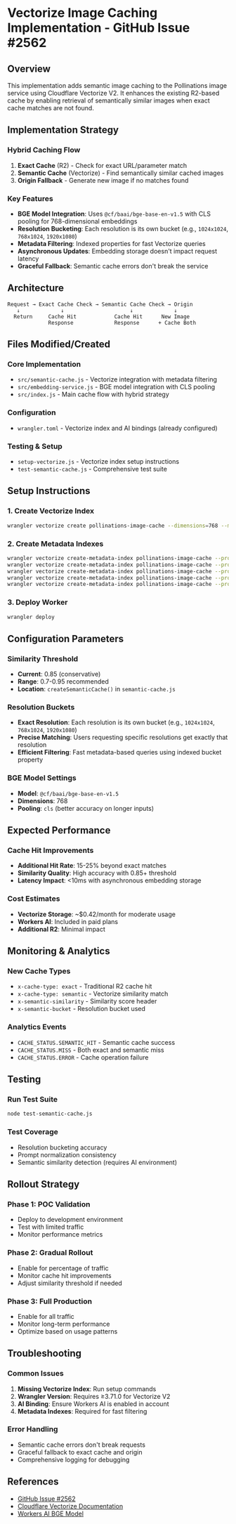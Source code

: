 # Vectorize Image Caching Implementation - GitHub Issue #2562

## Overview

This implementation adds semantic image caching to the Pollinations image service using Cloudflare Vectorize V2. It enhances the existing R2-based cache by enabling retrieval of semantically similar images when exact cache matches are not found.

## Implementation Strategy

### Hybrid Caching Flow
1. **Exact Cache** (R2) - Check for exact URL/parameter match
2. **Semantic Cache** (Vectorize) - Find semantically similar cached images  
3. **Origin Fallback** - Generate new image if no matches found

### Key Features
- **BGE Model Integration**: Uses `@cf/baai/bge-base-en-v1.5` with CLS pooling for 768-dimensional embeddings
- **Resolution Bucketing**: Each resolution is its own bucket (e.g., `1024x1024`, `768x1024`, `1920x1080`)
- **Metadata Filtering**: Indexed properties for fast Vectorize queries
- **Asynchronous Updates**: Embedding storage doesn't impact request latency
- **Graceful Fallback**: Semantic cache errors don't break the service

## Architecture

```
Request → Exact Cache Check → Semantic Cache Check → Origin
   ↓             ↓                     ↓             ↓
  Return     Cache Hit            Cache Hit      New Image
             Response             Response      + Cache Both
```

## Files Modified/Created

### Core Implementation
- `src/semantic-cache.js` - Vectorize integration with metadata filtering
- `src/embedding-service.js` - BGE model integration with CLS pooling  
- `src/index.js` - Main cache flow with hybrid strategy

### Configuration
- `wrangler.toml` - Vectorize index and AI bindings (already configured)

### Testing & Setup
- `setup-vectorize.js` - Vectorize index setup instructions
- `test-semantic-cache.js` - Comprehensive test suite

## Setup Instructions

### 1. Create Vectorize Index
```bash
wrangler vectorize create pollinations-image-cache --dimensions=768 --metric=cosine
```

### 2. Create Metadata Indexes
```bash
wrangler vectorize create-metadata-index pollinations-image-cache --property-name=bucket --type=string
wrangler vectorize create-metadata-index pollinations-image-cache --property-name=model --type=string  
wrangler vectorize create-metadata-index pollinations-image-cache --property-name=width --type=number
wrangler vectorize create-metadata-index pollinations-image-cache --property-name=height --type=number
wrangler vectorize create-metadata-index pollinations-image-cache --property-name=cachedAt --type=number
```

### 3. Deploy Worker
```bash
wrangler deploy
```

## Configuration Parameters

### Similarity Threshold
- **Current**: 0.85 (conservative)
- **Range**: 0.7-0.95 recommended
- **Location**: `createSemanticCache()` in `semantic-cache.js`

### Resolution Buckets
- **Exact Resolution**: Each resolution is its own bucket (e.g., `1024x1024`, `768x1024`, `1920x1080`)
- **Precise Matching**: Users requesting specific resolutions get exactly that resolution
- **Efficient Filtering**: Fast metadata-based queries using indexed bucket property

### BGE Model Settings
- **Model**: `@cf/baai/bge-base-en-v1.5`
- **Dimensions**: 768
- **Pooling**: `cls` (better accuracy on longer inputs)

## Expected Performance

### Cache Hit Improvements
- **Additional Hit Rate**: 15-25% beyond exact matches
- **Similarity Quality**: High accuracy with 0.85+ threshold
- **Latency Impact**: <10ms with asynchronous embedding storage

### Cost Estimates
- **Vectorize Storage**: ~$0.42/month for moderate usage
- **Workers AI**: Included in paid plans
- **Additional R2**: Minimal impact

## Monitoring & Analytics

### New Cache Types
- `x-cache-type: exact` - Traditional R2 cache hit
- `x-cache-type: semantic` - Vectorize similarity match
- `x-semantic-similarity` - Similarity score header
- `x-semantic-bucket` - Resolution bucket used

### Analytics Events
- `CACHE_STATUS.SEMANTIC_HIT` - Semantic cache success
- `CACHE_STATUS.MISS` - Both exact and semantic miss
- `CACHE_STATUS.ERROR` - Cache operation failure

## Testing

### Run Test Suite
```bash
node test-semantic-cache.js
```

### Test Coverage
- Resolution bucketing accuracy
- Prompt normalization consistency
- Semantic similarity detection (requires AI environment)

## Rollout Strategy

### Phase 1: POC Validation
- Deploy to development environment
- Test with limited traffic
- Monitor performance metrics

### Phase 2: Gradual Rollout
- Enable for percentage of traffic
- Monitor cache hit improvements
- Adjust similarity threshold if needed

### Phase 3: Full Production
- Enable for all traffic
- Monitor long-term performance
- Optimize based on usage patterns

## Troubleshooting

### Common Issues
1. **Missing Vectorize Index**: Run setup commands
2. **Wrangler Version**: Requires ≥3.71.0 for Vectorize V2
3. **AI Binding**: Ensure Workers AI is enabled in account
4. **Metadata Indexes**: Required for fast filtering

### Error Handling
- Semantic cache errors don't break requests
- Graceful fallback to exact cache and origin
- Comprehensive logging for debugging

## References
- [GitHub Issue #2562](https://github.com/pollinations/pollinations/issues/2562)
- [Cloudflare Vectorize Documentation](https://developers.cloudflare.com/vectorize/)
- [Workers AI BGE Model](https://developers.cloudflare.com/workers-ai/models/text-embeddings/)
